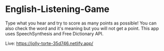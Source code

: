 # English-Listening-Game
Type what you hear and try to score as many points as possible! You can also check the word and it's meaning but you will not get a point. This app uses SpeechSynthesis and Free Dictionary API.

Live: https://jolly-torte-35d746.netlify.app/
